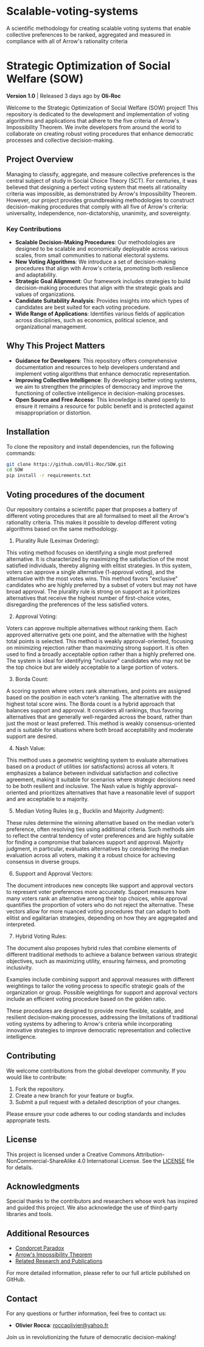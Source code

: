 # Scalable-voting-systems

A scientific methodology for creating scalable voting systems that enable collective preferences to be ranked, aggregated and measured in compliance with all of Arrow's rationality criteria

# Strategic Optimization of Social Welfare (SOW)

**Version 1.0** | Released 3 days ago by **Oli-Roc**

Welcome to the Strategic Optimization of Social Welfare (SOW) project! This repository is dedicated to the development and implementation of voting algorithms and applications that adhere to the five criteria of Arrow's Impossibility Theorem. We invite developers from around the world to collaborate on creating robust voting procedures that enhance democratic processes and collective decision-making.

## Project Overview

Managing to classify, aggregate, and measure collective preferences is the central subject of study in Social Choice Theory (SCT). For centuries, it was believed that designing a perfect voting system that meets all rationality criteria was impossible, as demonstrated by Arrow's Impossibility Theorem. However, our project provides groundbreaking methodologies to construct decision-making procedures that comply with all five of Arrow's criteria: universality, independence, non-dictatorship, unanimity, and sovereignty.

### Key Contributions

- **Scalable Decision-Making Procedures**: Our methodologies are designed to be scalable and economically deployable across various scales, from small communities to national electoral systems.
- **New Voting Algorithms**: We introduce a set of decision-making procedures that align with Arrow's criteria, promoting both resilience and adaptability.
- **Strategic Goal Alignment**: Our framework includes strategies to build decision-making procedures that align with the strategic goals and values of organizations.
- **Candidate Suitability Analysis**: Provides insights into which types of candidates are best suited for each voting procedure.
- **Wide Range of Applications**: Identifies various fields of application across disciplines, such as economics, political science, and organizational management.

## Why This Project Matters

- **Guidance for Developers**: This repository offers comprehensive documentation and resources to help developers understand and implement voting algorithms that enhance democratic representation.
- **Improving Collective Intelligence**: By developing better voting systems, we aim to strengthen the principles of democracy and improve the functioning of collective intelligence in decision-making processes.
- **Open Source and Free Access**: This knowledge is shared openly to ensure it remains a resource for public benefit and is protected against misappropriation or distortion.

## Installation

To clone the repository and install dependencies, run the following commands:

```bash
git clone https://github.com/Oli-Roc/SOW.git
cd SOW
pip install -r requirements.txt
```

## Voting procedures of the document

Our repository contains a scientific paper that proposes a battery of different voting procedures that are all formalised to meet all the Arrow's rationality criteria. 
This makes it possible to develop different voting algorithms based on the same methodology. 

1. Plurality Rule (Leximax Ordering):

This voting method focuses on identifying a single most preferred alternative. It is characterized by maximizing the satisfaction of the most satisfied individuals, thereby aligning with elitist strategies.
In this system, voters can approve a single alternative (1-approval voting), and the alternative with the most votes wins. This method favors "exclusive" candidates who are highly preferred by a subset of voters but may not have broad approval.
The plurality rule is strong on support as it prioritizes alternatives that receive the highest number of first-choice votes, disregarding the preferences of the less satisfied voters.

2. Approval Voting:

Voters can approve multiple alternatives without ranking them. Each approved alternative gets one point, and the alternative with the highest total points is selected.
This method is weakly approval-oriented, focusing on minimizing rejection rather than maximizing strong support. It is often used to find a broadly acceptable option rather than a highly preferred one.
The system is ideal for identifying "inclusive" candidates who may not be the top choice but are widely acceptable to a large portion of voters.

3. Borda Count:

A scoring system where voters rank alternatives, and points are assigned based on the position in each voter’s ranking. The alternative with the highest total score wins.
The Borda count is a hybrid approach that balances support and approval. It considers all rankings, thus favoring alternatives that are generally well-regarded across the board, rather than just the most or least preferred.
This method is weakly consensus-oriented and is suitable for situations where both broad acceptability and moderate support are desired.

4. Nash Value:

This method uses a geometric weighting system to evaluate alternatives based on a product of utilities (or satisfactions) across all voters.
It emphasizes a balance between individual satisfaction and collective agreement, making it suitable for scenarios where strategic decisions need to be both resilient and inclusive.
The Nash value is highly approval-oriented and prioritizes alternatives that have a reasonable level of support and are acceptable to a majority.

5. Median Voting Rules (e.g., Bucklin and Majority Judgment):

These rules determine the winning alternative based on the median voter’s preference, often resolving ties using additional criteria.
Such methods aim to reflect the central tendency of voter preferences and are highly suitable for finding a compromise that balances support and approval.
Majority judgment, in particular, evaluates alternatives by considering the median evaluation across all voters, making it a robust choice for achieving consensus in diverse groups.

6. Support and Approval Vectors:

The document introduces new concepts like support and approval vectors to represent voter preferences more accurately. Support measures how many voters rank an alternative among their top choices, while approval quantifies the proportion of voters who do not reject the alternative.
These vectors allow for more nuanced voting procedures that can adapt to both elitist and egalitarian strategies, depending on how they are aggregated and interpreted.

7. Hybrid Voting Rules:

The document also proposes hybrid rules that combine elements of different traditional methods to achieve a balance between various strategic objectives, such as maximizing utility, ensuring fairness, and promoting inclusivity.

Examples include combining support and approval measures with different weightings to tailor the voting process to specific strategic goals of the organization or group. 
Possible weightings for support and approval vectors include an efficient voting procedure based on the golden ratio.

These procedures are designed to provide more flexible, scalable, and resilient decision-making processes, addressing the limitations of traditional voting systems by adhering to Arrow's criteria while incorporating innovative strategies to improve democratic representation and collective intelligence.

## Contributing

We welcome contributions from the global developer community. If you would like to contribute:

1. Fork the repository.
2. Create a new branch for your feature or bugfix.
3. Submit a pull request with a detailed description of your changes.

Please ensure your code adheres to our coding standards and includes appropriate tests.

## License

This project is licensed under a Creative Commons Attribution-NonCommercial-ShareAlike 4.0 International License. See the [LICENSE](LICENSE) file for details.

## Acknowledgments

Special thanks to the contributors and researchers whose work has inspired and guided this project. We also acknowledge the use of third-party libraries and tools.

## Additional Resources

- [Condorcet Paradox](https://en.wikipedia.org/wiki/Condorcet_paradox)
- [Arrow's Impossibility Theorem](https://en.wikipedia.org/wiki/Arrow%27s_impossibility_theorem)
- [Related Research and Publications](https://www.iddri.org/sites/default/files/import/publications/an_0804.collectivepreferences.pdf)

For more detailed information, please refer to our full article published on GitHub.

## Contact

For any questions or further information, feel free to contact us:

- **Olivier Rocca**: roccaolivier@yahoo.fr

Join us in revolutionizing the future of democratic decision-making!

